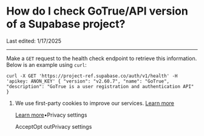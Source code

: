 # How do I check GoTrue/API version of a Supabase project?

Last edited: 1/17/2025

* * *

Make a `GET` request to the health check endpoint to retrieve this information. Below is an example using `curl`:

`
curl -X GET 'https://project-ref.supabase.co/auth/v1/health' -H 'apikey: ANON_KEY'
{
    "version": "v2.60.7",
    "name": "GoTrue",
    "description": "GoTrue is a user registration and authentication API"
}
`

1. We use first-party cookies to improve our services. [Learn more](https://supabase.com/privacy#8-cookies-and-similar-technologies-used-on-our-european-services)



   [Learn more](https://supabase.com/privacy#8-cookies-and-similar-technologies-used-on-our-european-services)•Privacy settings





   AcceptOpt outPrivacy settings